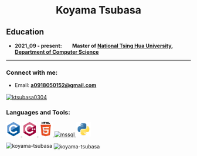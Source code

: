 <h1 align="center">Koyama Tsubasa</h1>

<h2 align="left">Education</h2>

- **2021_09 - present:&emsp;&emsp;Master of [National Tsing Hua University](https://www.nthu.edu.tw/), [Department of Computer Science](https://dcs.site.nthu.edu.tw/)**

---
<h3 align="left">Connect with me:</h3>

- Email: **a0918050152@gmail.com**
<p align="left">
<a href="https://fb.com/ktsubasa0304" target="blank"><img align="center" src="https://raw.githubusercontent.com/rahuldkjain/github-profile-readme-generator/master/src/images/icons/Social/facebook.svg" alt="ktsubasa0304" height="30" width="40" /></a>
</p>

<h3 align="left">Languages and Tools:</h3>
<p align="left"> <a href="https://www.cprogramming.com/" target="_blank" rel="noreferrer"> <img src="https://raw.githubusercontent.com/devicons/devicon/master/icons/c/c-original.svg" alt="c" width="40" height="40"/> </a> <a href="https://www.w3schools.com/cpp/" target="_blank" rel="noreferrer"> <img src="https://raw.githubusercontent.com/devicons/devicon/master/icons/cplusplus/cplusplus-original.svg" alt="cplusplus" width="40" height="40"/> </a> <a href="https://www.w3.org/html/" target="_blank" rel="noreferrer"> <img src="https://raw.githubusercontent.com/devicons/devicon/master/icons/html5/html5-original-wordmark.svg" alt="html5" width="40" height="40"/> </a> <a href="https://www.microsoft.com/en-us/sql-server" target="_blank" rel="noreferrer"> <img src="https://www.svgrepo.com/show/303229/microsoft-sql-server-logo.svg" alt="mssql" width="40" height="40"/> </a> <a href="https://www.python.org" target="_blank" rel="noreferrer"> <img src="https://raw.githubusercontent.com/devicons/devicon/master/icons/python/python-original.svg" alt="python" width="40" height="40"/> </a> </p>

<p><img align="left" src="https://github-readme-stats.vercel.app/api/top-langs?username=koyama-tsubasa&show_icons=true&locale=en&layout=compact" alt="koyama-tsubasa" /></p>

<p>&nbsp;<img align="center" src="https://github-readme-stats.vercel.app/api?username=koyama-tsubasa&show_icons=true&locale=en" alt="koyama-tsubasa" /></p>
